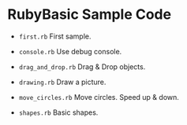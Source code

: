 RubyBasic Sample Code
===============

* `first.rb`         First sample.

* `console.rb`       Use debug console.
* `drag_and_drop.rb` Drag & Drop objects.
* `drawing.rb`       Draw a picture.
* `move_circles.rb`  Move circles. Speed up & down.
* `shapes.rb`        Basic shapes.

